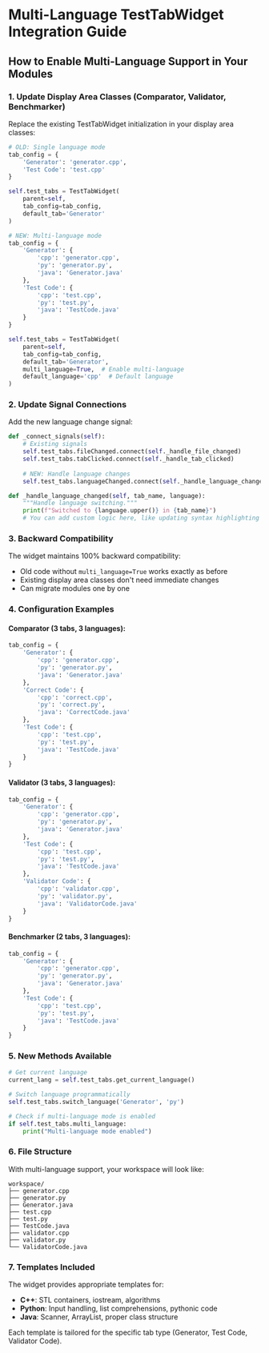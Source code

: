 # Multi-Language TestTabWidget Integration Guide

## How to Enable Multi-Language Support in Your Modules

### 1. Update Display Area Classes (Comparator, Validator, Benchmarker)

Replace the existing TestTabWidget initialization in your display area classes:

```python
# OLD: Single language mode
tab_config = {
    'Generator': 'generator.cpp',
    'Test Code': 'test.cpp'
}

self.test_tabs = TestTabWidget(
    parent=self,
    tab_config=tab_config,
    default_tab='Generator'
)

# NEW: Multi-language mode  
tab_config = {
    'Generator': {
        'cpp': 'generator.cpp',
        'py': 'generator.py', 
        'java': 'Generator.java'
    },
    'Test Code': {
        'cpp': 'test.cpp',
        'py': 'test.py',
        'java': 'TestCode.java'
    }
}

self.test_tabs = TestTabWidget(
    parent=self,
    tab_config=tab_config,
    default_tab='Generator',
    multi_language=True,  # Enable multi-language
    default_language='cpp'  # Default language
)
```

### 2. Update Signal Connections

Add the new language change signal:

```python
def _connect_signals(self):
    # Existing signals
    self.test_tabs.fileChanged.connect(self._handle_file_changed)
    self.test_tabs.tabClicked.connect(self._handle_tab_clicked)
    
    # NEW: Handle language changes
    self.test_tabs.languageChanged.connect(self._handle_language_changed)

def _handle_language_changed(self, tab_name, language):
    """Handle language switching."""
    print(f"Switched to {language.upper()} in {tab_name}")
    # You can add custom logic here, like updating syntax highlighting
```

### 3. Backward Compatibility

The widget maintains 100% backward compatibility:

- Old code without `multi_language=True` works exactly as before
- Existing display area classes don't need immediate changes
- Can migrate modules one by one

### 4. Configuration Examples

#### Comparator (3 tabs, 3 languages):
```python
tab_config = {
    'Generator': {
        'cpp': 'generator.cpp',
        'py': 'generator.py',
        'java': 'Generator.java'
    },
    'Correct Code': {
        'cpp': 'correct.cpp', 
        'py': 'correct.py',
        'java': 'CorrectCode.java'
    },
    'Test Code': {
        'cpp': 'test.cpp',
        'py': 'test.py', 
        'java': 'TestCode.java'
    }
}
```

#### Validator (3 tabs, 3 languages):
```python
tab_config = {
    'Generator': {
        'cpp': 'generator.cpp',
        'py': 'generator.py',
        'java': 'Generator.java'
    },
    'Test Code': {
        'cpp': 'test.cpp',
        'py': 'test.py',
        'java': 'TestCode.java'
    },
    'Validator Code': {
        'cpp': 'validator.cpp',
        'py': 'validator.py',
        'java': 'ValidatorCode.java'
    }
}
```

#### Benchmarker (2 tabs, 3 languages):
```python
tab_config = {
    'Generator': {
        'cpp': 'generator.cpp',
        'py': 'generator.py', 
        'java': 'Generator.java'
    },
    'Test Code': {
        'cpp': 'test.cpp',
        'py': 'test.py',
        'java': 'TestCode.java'
    }
}
```

### 5. New Methods Available

```python
# Get current language
current_lang = self.test_tabs.get_current_language()

# Switch language programmatically  
self.test_tabs.switch_language('Generator', 'py')

# Check if multi-language mode is enabled
if self.test_tabs.multi_language:
    print("Multi-language mode enabled")
```

### 6. File Structure

With multi-language support, your workspace will look like:

```
workspace/
├── generator.cpp
├── generator.py  
├── Generator.java
├── test.cpp
├── test.py
├── TestCode.java
├── validator.cpp
├── validator.py
└── ValidatorCode.java
```

### 7. Templates Included

The widget provides appropriate templates for:
- **C++**: STL containers, iostream, algorithms
- **Python**: Input handling, list comprehensions, pythonic code
- **Java**: Scanner, ArrayList, proper class structure

Each template is tailored for the specific tab type (Generator, Test Code, Validator Code).